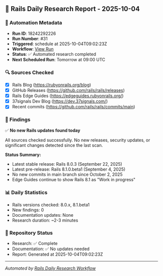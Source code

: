 ## 📅 Rails Daily Research Report - 2025-10-04

### 🤖 Automation Metadata
- **Run ID**: 18242292226
- **Run Number**: #31
- **Triggered**: schedule at 2025-10-04T09:02:23Z
- **Workflow**: [View Run](https://github.com/jeremedia/rails-8-claude-guide/actions/runs/18242292226)
- **Status**: ✅ Automated research completed
- **Next Scheduled Run**: Tomorrow at 09:00 UTC

### 🔍 Sources Checked
- [x] Rails Blog (https://rubyonrails.org/blog)
- [x] GitHub Releases (https://github.com/rails/rails/releases)
- [x] Rails Edge Guides (https://edgeguides.rubyonrails.org/)
- [x] 37signals Dev Blog (https://dev.37signals.com/)
- [x] Recent commits (https://github.com/rails/rails/commits/main)

### 📰 Findings

✅ **No new Rails updates found today**

All sources checked successfully. No new releases, security updates, or significant changes detected since the last scan.

**Status Summary:**
- Latest stable release: Rails 8.0.3 (September 22, 2025)
- Latest pre-release: Rails 8.1.0.beta1 (September 4, 2025)
- No new commits in main branch since October 2, 2025
- Edge Guides continue to show Rails 8.1 as "Work in progress"

### 📊 Daily Statistics
- Rails versions checked: 8.0.x, 8.1.beta1
- New findings: 0
- Documentation updates: None
- Research duration: ~2-3 minutes

### 🔄 Repository Status
- Research: ✅ Complete
- Documentation: ✅ No updates needed
- Report: Generated at 2025-10-04T09:02:23Z

---
*Automated by [Rails Daily Research Workflow](https://github.com/jeremedia/rails-8-claude-guide/blob/main/.github/workflows/rails-daily-research.yml)*